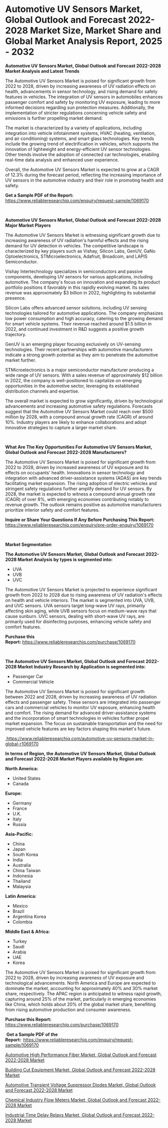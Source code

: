 <p><h1>Automotive UV Sensors Market, Global Outlook and Forecast 2022-2028 Market Size, Market Share and Global Market Analysis Report, 2025 - 2032</h1></p><p><strong>Automotive UV Sensors Market, Global Outlook and Forecast 2022-2028 Market Analysis and Latest Trends</strong></p>
<p><p>The Automotive UV Sensors Market is poised for significant growth from 2022 to 2028, driven by increasing awareness of UV radiation effects on health, advancements in sensor technology, and rising demand for safety features in vehicles. The integration of UV sensors in automobiles enhances passenger comfort and safety by monitoring UV exposure, leading to more informed decisions regarding sun protection measures. Additionally, the implementation of stricter regulations concerning vehicle safety and emissions is further propelling market demand.</p><p>The market is characterized by a variety of applications, including integration into vehicle infotainment systems, HVAC (heating, ventilation, and air conditioning) systems, and smart glass technologies. Key trends include the growing trend of electrification in vehicles, which supports the innovation of lightweight and energy-efficient UV sensor technologies. Other trends involve the adoption of connected car technologies, enabling real-time data analysis and enhanced user experience.</p><p>Overall, the Automotive UV Sensors Market is expected to grow at a CAGR of 12.3% during the forecast period, reflecting the increasing importance of UV sensors in the automotive industry and their role in promoting health and safety.</p></p>
<p><strong>Get a Sample PDF of the Report:&nbsp;</strong> <a href="https://www.reliableresearchiq.com/enquiry/request-sample/1069170?utm_campaign=1137&utm_medium=2&utm_source=Github&utm_content=ia&utm_term=21032025&utm_id=automotive-uv-sensors-market-global-outlook-and-forecast-2022-2028">https://www.reliableresearchiq.com/enquiry/request-sample/1069170</a></p>
<p>&nbsp;</p>
<p><strong>Automotive UV Sensors Market, Global Outlook and Forecast 2022-2028 Major Market Players</strong></p>
<p><p>The Automotive UV Sensors Market is witnessing significant growth due to increasing awareness of UV radiation's harmful effects and the rising demand for UV detection in vehicles. The competitive landscape is characterized by key players such as Vishay, Silicon Labs, GenUV, GaNo Optoelectronics, STMicroelectronics, Adafruit, Broadcom, and LAPIS Semiconductor.</p><p>Vishay Intertechnology specializes in semiconductors and passive components, developing UV sensors for various applications, including automotive. The company's focus on innovation and expanding its product portfolio positions it favorably in this rapidly evolving market. Its sales revenue was approximately $3 billion in 2022, highlighting its substantial presence.</p><p>Silicon Labs offers advanced sensor solutions, including UV sensing technologies tailored for automotive applications. The company emphasizes low power consumption and high accuracy, catering to the growing demand for smart vehicle systems. Their revenue reached around $1.5 billion in 2022, and continued investment in R&D suggests a positive growth trajectory.</p><p>GenUV is an emerging player focusing exclusively on UV-sensing technologies. Their recent partnerships with automotive manufacturers indicate a strong growth potential as they aim to penetrate the automotive market further.</p><p>STMicroelectronics is a major semiconductor manufacturer producing a wide range of UV sensors. With a sales revenue of approximately $12 billion in 2022, the company is well-positioned to capitalize on emerging opportunities in the automotive sector, leveraging its established distribution channels and expertise.</p><p>The overall market is expected to grow significantly, driven by technological advancements and increasing automotive safety regulations. Forecasts suggest that the Automotive UV Sensors Market could reach over $500 million by 2028, with a compound annual growth rate (CAGR) of around 10%. Industry players are likely to enhance collaborations and adopt innovative strategies to capture a larger market share.</p></p>
<p>&nbsp;</p>
<p><strong>What Are The Key Opportunities For Automotive UV Sensors Market, Global Outlook and Forecast 2022-2028 Manufacturers?</strong></p>
<p><p>The Automotive UV Sensors Market is poised for significant growth from 2022 to 2028, driven by increased awareness of UV exposure and its effects on occupants' health. Innovations in sensor technology and integration with advanced driver-assistance systems (ADAS) are key trends facilitating market expansion. The rising adoption of electric vehicles and stringent safety regulations further amplify demand for UV sensors. By 2028, the market is expected to witness a compound annual growth rate (CAGR) of over 8%, with emerging economies contributing notably to revenue growth. The outlook remains positive as automotive manufacturers prioritize interior safety and comfort features.</p></p>
<p><strong>Inquire or Share Your Questions If Any Before Purchasing This Report:</strong> <a href="https://www.reliableresearchiq.com/enquiry/pre-order-enquiry/1069170?utm_campaign=1137&utm_medium=2&utm_source=Github&utm_content=ia&utm_term=21032025&utm_id=automotive-uv-sensors-market-global-outlook-and-forecast-2022-2028">https://www.reliableresearchiq.com/enquiry/pre-order-enquiry/1069170</a></p>
<p>&nbsp;</p>
<p><strong>Market Segmentation</strong></p>
<p><strong>The Automotive UV Sensors Market, Global Outlook and Forecast 2022-2028 Market Analysis by types is segmented into:</strong></p>
<p><ul><li>UVA</li><li>UVB</li><li>UVC</li></ul></p>
<p><p>The Automotive UV Sensors Market is projected to experience significant growth from 2022 to 2028 due to rising awareness of UV radiation's effects on health and vehicle interiors. The market is segmented into UVA, UVB, and UVC sensors. UVA sensors target long-wave UV rays, primarily affecting skin aging, while UVB sensors focus on medium-wave rays that cause sunburn. UVC sensors, dealing with short-wave UV rays, are primarily used for disinfecting purposes, enhancing vehicle safety and comfort features.</p></p>
<p><strong>Purchase this Report:&nbsp;</strong><a href="https://www.reliableresearchiq.com/purchase/1069170?utm_campaign=1137&utm_medium=2&utm_source=Github&utm_content=ia&utm_term=21032025&utm_id=automotive-uv-sensors-market-global-outlook-and-forecast-2022-2028">https://www.reliableresearchiq.com/purchase/1069170</a></p>
<p>&nbsp;</p>
<p><strong>The Automotive UV Sensors Market, Global Outlook and Forecast 2022-2028 Market Industry Research by Application is segmented into:</strong></p>
<p><ul><li>Passenger Car</li><li>Commercial Vehicle</li></ul></p>
<p><p>The Automotive UV Sensors Market is poised for significant growth between 2022 and 2028, driven by increasing awareness of UV radiation effects and passenger safety. These sensors are integrated into passenger cars and commercial vehicles to monitor UV exposure, enhancing health and comfort. The rising demand for advanced driver-assistance systems and the incorporation of smart technologies in vehicles further propel market expansion. The focus on sustainable transportation and the need for improved vehicle features are key factors shaping this market's future.</p></p>
<p><a href="https://www.reliableresearchiq.com/automotive-uv-sensors-market-in-global-r1069170?utm_campaign=1137&utm_medium=2&utm_source=Github&utm_content=ia&utm_term=21032025&utm_id=automotive-uv-sensors-market-global-outlook-and-forecast-2022-2028">&nbsp;https://www.reliableresearchiq.com/automotive-uv-sensors-market-in-global-r1069170</a></p>
<p><strong>In terms of Region, the Automotive UV Sensors Market, Global Outlook and Forecast 2022-2028 Market Players available by Region are:</strong></p>
<p>
    <p> <strong> North America: </strong>
        <ul>
            <li>United States</li>
            <li>Canada</li>
        </ul>
        </p> 
    <p> <strong> Europe: </strong>
        <ul>
            <li>Germany</li>
            <li>France</li>
            <li>U.K.</li>
            <li>Italy</li>
            <li>Russia</li>
        </ul>
        </p> 
    <p> <strong> Asia-Pacific: </strong>
        <ul>
            <li>China</li>
            <li>Japan</li>
            <li>South Korea</li>
            <li>India</li>
            <li>Australia</li>
            <li>China Taiwan</li>
            <li>Indonesia</li>
            <li>Thailand</li>
            <li>Malaysia</li>
        </ul>
        </p> 
    <p> <strong> Latin America: </strong>
        <ul>
            <li>Mexico</li>
            <li>Brazil</li>
            <li>Argentina Korea</li>
            <li>Colombia</li>
        </ul>
        </p> 
    <p> <strong> Middle East & Africa: </strong>
        <ul>
            <li>Turkey</li>
            <li>Saudi</li>
            <li>Arabia</li>
            <li>UAE</li>
            <li>Korea</li>
        </ul>
    </p>
    </p>
<p><p>The Automotive UV Sensors Market is poised for significant growth from 2022 to 2028, driven by increasing awareness of UV exposure and technological advancements. North America and Europe are expected to dominate the market, accounting for approximately 40% and 30% market share, respectively. The APAC region is anticipated to witness rapid growth, capturing around 25% of the market, particularly in emerging economies like China, which holds about 20% of the global market share, benefiting from rising automotive production and consumer awareness.</p></p>
<p><strong>Purchase this Report: </strong><a href="https://www.reliableresearchiq.com/purchase/1069170?utm_campaign=1137&utm_medium=2&utm_source=Github&utm_content=ia&utm_term=21032025&utm_id=automotive-uv-sensors-market-global-outlook-and-forecast-2022-2028">https://www.reliableresearchiq.com/purchase/1069170</a></p>
<p>&nbsp;<strong>Get a Sample PDF of the Report:&nbsp;&nbsp;</strong><a href="https://www.reliableresearchiq.com/enquiry/request-sample/1069170?utm_campaign=1137&utm_medium=2&utm_source=Github&utm_content=ia&utm_term=21032025&utm_id=automotive-uv-sensors-market-global-outlook-and-forecast-2022-2028">https://www.reliableresearchiq.com/enquiry/request-sample/1069170</a></p>
<p><strong></strong></p>
<p><p><a href="https://github.com/rentzszaszjn/Market-Research-Report-List-1/blob/main/automotive-high-performance-fiber-market-global-outlook-and-forecast-2022-2028-market.md?utm_campaign=1137&utm_medium=2&utm_source=Github&utm_content=ia&utm_term=21032025&utm_id=automotive-uv-sensors-market-global-outlook-and-forecast-2022-2028">Automotive High Performance Fiber Market, Global Outlook and Forecast 2022-2028 Market</a></p><p><a href="https://github.com/doganaqev/Market-Research-Report-List-1/blob/main/building-cut-equipment-market-global-outlook-and-forecast-2022-2028-market.md?utm_campaign=1137&utm_medium=2&utm_source=Github&utm_content=ia&utm_term=21032025&utm_id=automotive-uv-sensors-market-global-outlook-and-forecast-2022-2028">Building Cut Equipment Market, Global Outlook and Forecast 2022-2028 Market</a></p><p><a href="https://github.com/omemaeuseda/Market-Research-Report-List-1/blob/main/automotive-transient-voltage-suppressor-diodes-market-global-outlook-and-forecast-2022-2028-market.md?utm_campaign=1137&utm_medium=2&utm_source=Github&utm_content=ia&utm_term=21032025&utm_id=automotive-uv-sensors-market-global-outlook-and-forecast-2022-2028">Automotive Transient Voltage Suppressor Diodes Market, Global Outlook and Forecast 2022-2028 Market</a></p><p><a href="https://github.com/navodfetiya/Market-Research-Report-List-1/blob/main/chemical-industry-flow-meters-market-global-outlook-and-forecast-2022-2028-market.md?utm_campaign=1137&utm_medium=2&utm_source=Github&utm_content=ia&utm_term=21032025&utm_id=automotive-uv-sensors-market-global-outlook-and-forecast-2022-2028">Chemical Industry Flow Meters Market, Global Outlook and Forecast 2022-2028 Market</a></p><p><a href="https://github.com/yenagmah/Market-Research-Report-List-1/blob/main/industrial-time-delay-relays-market-global-outlook-and-forecast-2022-2028-market.md?utm_campaign=1137&utm_medium=2&utm_source=Github&utm_content=ia&utm_term=21032025&utm_id=automotive-uv-sensors-market-global-outlook-and-forecast-2022-2028">Industrial Time Delay Relays Market, Global Outlook and Forecast 2022-2028 Market</a></p></p>